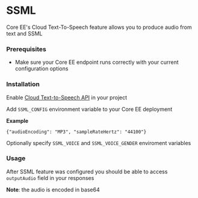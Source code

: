# SSML

Core EE's Cloud Text-To-Speech feature allows you to produce audio from text and SSML  

### Prerequisites

* Make sure your Core EE endpoint runs correctly with your current configuration options

### Installation

Enable [Cloud Text-to-Speech API](https://console.cloud.google.com/marketplace/details/google/texttospeech.googleapis.com) in your project

Add `SSML_CONFIG` environment variable to your Core EE deployment

**Example**

`{"audioEncoding": "MP3", "sampleRateHertz": "44100"}`

Optionally specify `SSML_VOICE` and `SSML_VOICE_GENDER` enviroment variables

### Usage

After SSML feature was configured you should be able to access `outputAudio` field in your responses

**Note**: the audio is encoded in base64

